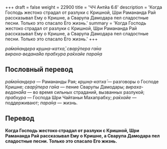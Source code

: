 +++
draft = false
weight = 22900
title = 'ЧЧ Антйа 6.6'
description = 'Когда Господь жестоко страдал от разлуки с Кришной, Шри Рамананда Рай рассказывал Ему о Кришне, а Сварупа Дамодара пел сладостные песни. Только это спасало Его жизнь.'
summary = 'Когда Господь жестоко страдал от разлуки с Кришной, Шри Рамананда Рай рассказывал Ему о Кришне, а Сварупа Дамодара пел сладостные песни. Только это спасало Его жизнь.'
+++

_ра̄ма̄нандера кр̣шн̣а-катха̄,_ _сварӯпера га̄на  
вираха-ведана̄йа прабхура ра̄кхайе пара̄н̣а_

## Пословный перевод

_ра̄ма̄нандера_ — Рамананды Рая; _кр̣шн̣а_\-_катха̄_ — разговоры о Господе Кришне; _сварӯпера_ _га̄на_ — пение Сварупы Дамодары; _вираха_\-_ведана̄йа_ — во время сильных страданий, вызванных разлукой; _прабхура_ — Господа Шри Чайтаньи Махапрабху; _ра̄кхайе_ — поддерживают; _пара̄н̣а_ — жизнь.

## Перевод

**Когда Господь жестоко страдал от разлуки с Кришной, Шри Рамананда Рай рассказывал Ему о Кришне, а Сварупа Дамодара пел сладостные песни. Только это спасало Его жизнь.**
